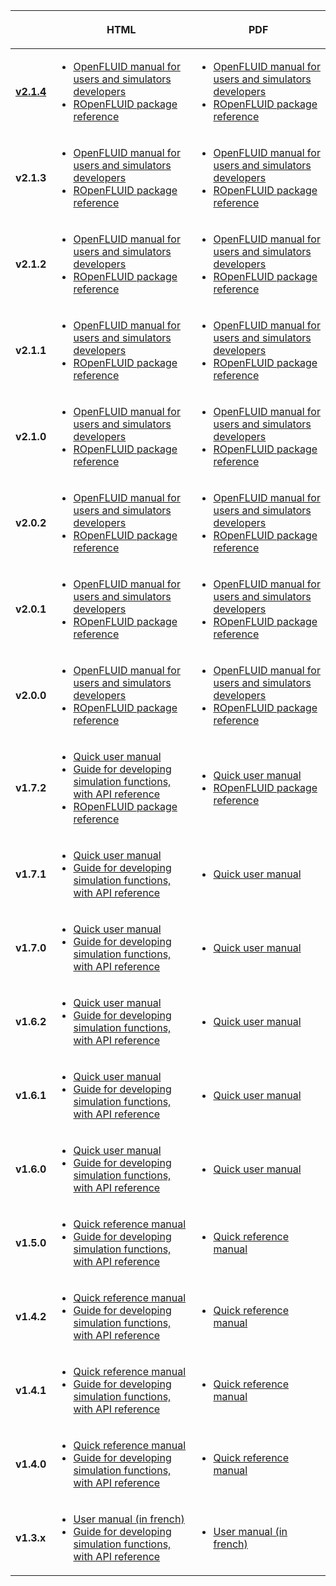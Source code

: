 <table>
<thead>
<tr class="header">
<th></th>
<th><p>HTML</p></th>
<th><p>PDF</p></th>
</tr>
</thead>
<tbody>
<tr class="odd">
<td><p><b><u>v2.1.4</u></b></p></td>
<td><ul>
<li><a href="http://www.openfluid-project.org/resources/docs/manuals/en/openfluid/2.1.4/main/html/index.html">OpenFLUID manual for users and simulators developers</a></li>
<li><a href="http://www.openfluid-project.org/resources/docs/manuals/en/openfluid/2.1.4/ROpenFLUID/html/index.html">ROpenFLUID package reference</a></li>
</ul></td>
<td><ul>
<li><a href="http://www.openfluid-project.org/resources/docs/manuals/en/openfluid/2.1.4/main/openfluid_manual_2.1.4.pdf">OpenFLUID manual for users and simulators developers</a></li>
<li><a href="http://www.openfluid-project.org/resources/docs/manuals/en/openfluid/2.1.4/ROpenFLUID/ROpenFLUID-manual.pdf">ROpenFLUID package reference</a></li>
</ul></td>
</tr>
<tr class="even">
<td><p><b>v2.1.3</b></p></td>
<td><ul>
<li><a href="http://www.openfluid-project.org/resources/docs/manuals/en/openfluid/2.1.3/main/html/index.html">OpenFLUID manual for users and simulators developers</a></li>
<li><a href="http://www.openfluid-project.org/resources/docs/manuals/en/openfluid/2.1.3/ROpenFLUID/html/index.html">ROpenFLUID package reference</a></li>
</ul></td>
<td><ul>
<li><a href="http://www.openfluid-project.org/resources/docs/manuals/en/openfluid/2.1.3/main/openfluid_manual_2.1.3.pdf">OpenFLUID manual for users and simulators developers</a></li>
<li><a href="http://www.openfluid-project.org/resources/docs/manuals/en/openfluid/2.1.3/ROpenFLUID/ROpenFLUID-manual.pdf">ROpenFLUID package reference</a></li>
</ul></td>
</tr>
<tr class="odd">
<td><p><b>v2.1.2</b></p></td>
<td><ul>
<li><a href="http://www.openfluid-project.org/resources/docs/manuals/en/openfluid/2.1.2/main/html/index.html">OpenFLUID manual for users and simulators developers</a></li>
<li><a href="http://www.openfluid-project.org/resources/docs/manuals/en/openfluid/2.1.2/ROpenFLUID/html/index.html">ROpenFLUID package reference</a></li>
</ul></td>
<td><ul>
<li><a href="http://www.openfluid-project.org/resources/docs/manuals/en/openfluid/2.1.2/main/openfluid_manual_2.1.2.pdf">OpenFLUID manual for users and simulators developers</a></li>
<li><a href="http://www.openfluid-project.org/resources/docs/manuals/en/openfluid/2.1.2/ROpenFLUID/ROpenFLUID-manual.pdf">ROpenFLUID package reference</a></li>
</ul></td>
</tr>
<tr class="even">
<td><p><b>v2.1.1</b></p></td>
<td><ul>
<li><a href="http://www.openfluid-project.org/resources/docs/manuals/en/openfluid/2.1.1/main/html/index.html">OpenFLUID manual for users and simulators developers</a></li>
<li><a href="http://www.openfluid-project.org/resources/docs/manuals/en/openfluid/2.1.1/ROpenFLUID/html/index.html">ROpenFLUID package reference</a></li>
</ul></td>
<td><ul>
<li><a href="http://www.openfluid-project.org/resources/docs/manuals/en/openfluid/2.1.1/main/openfluid_manual_2.1.1.pdf">OpenFLUID manual for users and simulators developers</a></li>
<li><a href="http://www.openfluid-project.org/resources/docs/manuals/en/openfluid/2.1.1/ROpenFLUID/ROpenFLUID-manual.pdf">ROpenFLUID package reference</a></li>
</ul></td>
</tr>
<tr class="odd">
<td><p><b>v2.1.0</b></p></td>
<td><ul>
<li><a href="http://www.openfluid-project.org/resources/docs/manuals/en/openfluid/2.1.0/main/html/index.html">OpenFLUID manual for users and simulators developers</a></li>
<li><a href="http://www.openfluid-project.org/resources/docs/manuals/en/openfluid/2.1.0/ROpenFLUID/html/index.html">ROpenFLUID package reference</a></li>
</ul></td>
<td><ul>
<li><a href="http://www.openfluid-project.org/resources/docs/manuals/en/openfluid/2.1.0/main/openfluid_manual_2.1.0.pdf">OpenFLUID manual for users and simulators developers</a></li>
<li><a href="http://www.openfluid-project.org/resources/docs/manuals/en/openfluid/2.1.0/ROpenFLUID/ROpenFLUID-manual.pdf">ROpenFLUID package reference</a></li>
</ul></td>
</tr>
<tr class="even">
<td><p><b>v2.0.2</b></p></td>
<td><ul>
<li><a href="http://www.openfluid-project.org/resources/docs/manuals/en/openfluid/2.0.2/main/html/index.html">OpenFLUID manual for users and simulators developers</a></li>
<li><a href="http://www.openfluid-project.org/resources/docs/manuals/en/openfluid/2.0.2/ROpenFLUID/html/index.html">ROpenFLUID package reference</a></li>
</ul></td>
<td><ul>
<li><a href="http://www.openfluid-project.org/resources/docs/manuals/en/openfluid/2.0.2/main/openfluid_manual_2.0.2.pdf">OpenFLUID manual for users and simulators developers</a></li>
<li><a href="http://www.openfluid-project.org/resources/docs/manuals/en/openfluid/2.0.2/ROpenFLUID/ROpenFLUID-manual.pdf">ROpenFLUID package reference</a></li>
</ul></td>
</tr>
<tr class="odd">
<td><p><b>v2.0.1</b></p></td>
<td><ul>
<li><a href="http://www.openfluid-project.org/resources/docs/manuals/en/openfluid/2.0.1/main/html/index.html">OpenFLUID manual for users and simulators developers</a></li>
<li><a href="http://www.openfluid-project.org/resources/docs/manuals/en/openfluid/2.0.1/ROpenFLUID/html/index.html">ROpenFLUID package reference</a></li>
</ul></td>
<td><ul>
<li><a href="http://www.openfluid-project.org/resources/docs/manuals/en/openfluid/2.0.1/main/openfluid_manual_2.0.1.pdf">OpenFLUID manual for users and simulators developers</a></li>
<li><a href="http://www.openfluid-project.org/resources/docs/manuals/en/openfluid/2.0.1/ROpenFLUID/ROpenFLUID-manual.pdf">ROpenFLUID package reference</a></li>
</ul></td>
</tr>
<tr class="even">
<td><p><b>v2.0.0</b></p></td>
<td><ul>
<li><a href="http://www.openfluid-project.org/resources/docs/manuals/en/openfluid/2.0.0/main/html/index.html">OpenFLUID manual for users and simulators developers</a></li>
<li><a href="http://www.openfluid-project.org/resources/docs/manuals/en/openfluid/2.0.0/ROpenFLUID/html/index.html">ROpenFLUID package reference</a></li>
</ul></td>
<td><ul>
<li><a href="http://www.openfluid-project.org/resources/docs/manuals/en/openfluid/2.0.0/main/openfluid_manual_2.0.0.pdf">OpenFLUID manual for users and simulators developers</a></li>
<li><a href="http://www.openfluid-project.org/resources/docs/manuals/en/openfluid/2.0.0/ROpenFLUID/ROpenFLUID-manual.pdf">ROpenFLUID package reference</a></li>
</ul></td>
</tr>
<tr class="odd">
<td><p><b>v1.7.2</b></p></td>
<td><ul>
<li><a href="http://www.umr-lisah.fr/openfluid/resources/docs/manuals/en/openfluid/1.7.2/quickuser/html/index.html">Quick user manual</a></li>
<li><a href="http://www.umr-lisah.fr/openfluid/resources/docs/manuals/en/openfluid/1.7.2/api/index.html">Guide for developing simulation functions, with API reference</a></li>
<li><a href="http://www.umr-lisah.fr/openfluid/resources/docs/manuals/en/openfluid/1.7.2/ROpenFLUID/html/index.html">ROpenFLUID package reference</a></li>
</ul></td>
<td><ul>
<li><a href="http://www.umr-lisah.fr/openfluid/resources/docs/manuals/en/openfluid/1.7.2/quickuser/openfluid_quickuser_en.pdf">Quick user manual</a></li>
<li><a href="http://www.umr-lisah.fr/openfluid/resources/docs/manuals/en/openfluid/1.7.2/ROpenFLUID/ROpenFLUID-manual.pdf">ROpenFLUID package reference</a></li>
</ul></td>
</tr>
<tr class="even">
<td><p><B>v1.7.1</B></p></td>
<td><ul>
<li><a href="http://www.umr-lisah.fr/openfluid/resources/docs/manuals/en/openfluid/1.7.1/quickuser/html/index.html">Quick user manual</a></li>
<li><a href="http://www.umr-lisah.fr/openfluid/resources/docs/manuals/en/openfluid/1.7.1/api/index.html">Guide for developing simulation functions, with API reference</a></li>
</ul></td>
<td><ul>
<li><a href="http://www.umr-lisah.fr/openfluid/resources/docs/manuals/en/openfluid/1.7.1/quickuser/openfluid_quickuser_en.pdf">Quick user manual</a></li>
</ul></td>
</tr>
<tr class="odd">
<td><p><B>v1.7.0</B></p></td>
<td><ul>
<li><a href="http://www.umr-lisah.fr/openfluid/resources/docs/manuals/en/openfluid/1.7.0/quickuser/html/index.html">Quick user manual</a></li>
<li><a href="http://www.umr-lisah.fr/openfluid/resources/docs/manuals/en/openfluid/1.7.0/sdk/index.html">Guide for developing simulation functions, with API reference</a></li>
</ul></td>
<td><ul>
<li><a href="http://www.umr-lisah.fr/openfluid/resources/docs/manuals/en/openfluid/1.7.0/quickuser/openfluid_quickuser_en.pdf">Quick user manual</a></li>
</ul></td>
</tr>
<tr class="even">
<td><p><B>v1.6.2</B></p></td>
<td><ul>
<li><a href="http://www.umr-lisah.fr/openfluid/resources/docs/manuals/en/openfluid/1.6.2/quickuser/html/index.html">Quick user manual</a></li>
<li><a href="http://www.umr-lisah.fr/openfluid/resources/docs/manuals/en/openfluid/1.6.2/sdk/index.html">Guide for developing simulation functions, with API reference</a></li>
</ul></td>
<td><ul>
<li><a href="http://www.umr-lisah.fr/openfluid/resources/docs/manuals/en/openfluid/1.6.2/quickuser/openfluid_quickuser_en.pdf">Quick user manual</a></li>
</ul></td>
</tr>
<tr class="odd">
<td><p><B>v1.6.1</B></p></td>
<td><ul>
<li><a href="http://www.umr-lisah.fr/openfluid/resources/docs/manuals/en/openfluid/1.6.1/quickuser/html/index.html">Quick user manual</a></li>
<li><a href="http://www.umr-lisah.fr/openfluid/resources/docs/manuals/en/openfluid/1.6.1/sdk/index.html">Guide for developing simulation functions, with API reference</a></li>
</ul></td>
<td><ul>
<li><a href="http://www.umr-lisah.fr/openfluid/resources/docs/manuals/en/openfluid/1.6.1/quickuser/openfluid_quickuser_en.pdf">Quick user manual</a></li>
</ul></td>
</tr>
<tr class="even">
<td><p><B>v1.6.0</B></p></td>
<td><ul>
<li><a href="http://www.umr-lisah.fr/openfluid/resources/docs/manuals/en/openfluid/1.6.0/quickuser/html/index.html">Quick user manual</a></li>
<li><a href="http://www.umr-lisah.fr/openfluid/resources/docs/manuals/en/openfluid/1.6.0/sdk/index.html">Guide for developing simulation functions, with API reference</a></li>
</ul></td>
<td><ul>
<li><a href="http://www.umr-lisah.fr/openfluid/resources/docs/manuals/en/openfluid/1.6.0/quickuser/openfluid_quickuser_en.pdf">Quick user manual</a></li>
</ul></td>
</tr>
<tr class="odd">
<td><p><B>v1.5.0</B></p></td>
<td><ul>
<li><a href="http://www.umr-lisah.fr/openfluid/resources/docs/manuals/en/engine/1.5.0/quickref/html/index.html">Quick reference manual</a></li>
<li><a href="http://www.umr-lisah.fr/openfluid/resources/docs/manuals/en/engine/1.5.0/sdk/index.html">Guide for developing simulation functions, with API reference</a></li>
</ul></td>
<td><ul>
<li><a href="http://www.umr-lisah.fr/openfluid/resources/docs/manuals/en/engine/1.5.0/quickref/openfluid-engine_quickref_en.pdf">Quick reference manual</a></li>
</ul></td>
</tr>
<tr class="even">
<td><p><B>v1.4.2</B></p></td>
<td><ul>
<li><a href="http://www.umr-lisah.fr/openfluid/resources/docs/manuals/en/engine/1.4.2/quickref/html/index.html">Quick reference manual</a></li>
<li><a href="http://www.umr-lisah.fr/openfluid/resources/docs/manuals/en/engine/1.4.2/sdk/index.html">Guide for developing simulation functions, with API reference</a></li>
</ul></td>
<td><ul>
<li><a href="http://www.umr-lisah.fr/openfluid/resources/docs/manuals/en/engine/1.4.2/quickref/openfluid-engine_quickref_en.pdf">Quick reference manual</a></li>
</ul></td>
</tr>
<tr class="odd">
<td><p><B>v1.4.1</B></p></td>
<td><ul>
<li><a href="http://www.umr-lisah.fr/openfluid/resources/docs/manuals/en/engine/1.4.1/quickref/html/index.html">Quick reference manual</a></li>
<li><a href="http://www.umr-lisah.fr/openfluid/resources/docs/manuals/en/engine/1.4.1/sdk/index.html">Guide for developing simulation functions, with API reference</a></li>
</ul></td>
<td><ul>
<li><a href="http://www.umr-lisah.fr/openfluid/resources/docs/manuals/en/engine/1.4.1/quickref/openfluid-engine_quickref_en.pdf">Quick reference manual</a></li>
</ul></td>
</tr>
<tr class="even">
<td><p><B>v1.4.0</B></p></td>
<td><ul>
<li><a href="http://www.umr-lisah.fr/openfluid/resources/docs/manuals/en/engine/1.4.0/quickref/html/index.html">Quick reference manual</a></li>
<li><a href="http://www.umr-lisah.fr/openfluid/resources/docs/manuals/en/engine/1.4.0/sdk/index.html">Guide for developing simulation functions, with API reference</a></li>
</ul></td>
<td><ul>
<li><a href="http://www.umr-lisah.fr/openfluid/resources/docs/manuals/en/engine/1.4.0/quickref/openfluid-engine_quickref_en.pdf">Quick reference manual</a></li>
</ul></td>
</tr>
<tr class="odd">
<td><p><B>v1.3.x</B></p></td>
<td><ul>
<li><a href="http://www.umr-lisah.fr/openfluid/resources/docs/manuals/fr/engine/1.3/user/index.html">User manual (in french)</a></li>
<li><a href="http://www.umr-lisah.fr/openfluid/resources/docs/manuals/en/engine/1.3/sdk/index.html">Guide for developing simulation functions, with API reference</a></li>
</ul></td>
<td><ul>
<li><a href="http://www.umr-lisah.fr/openfluid/resources/docs/manuals/fr/engine/1.3/OpenFLUID-Engine_User.pdf">User manual (in french)</a></li>
</ul></td>
</tr>
</tbody>
</table>
